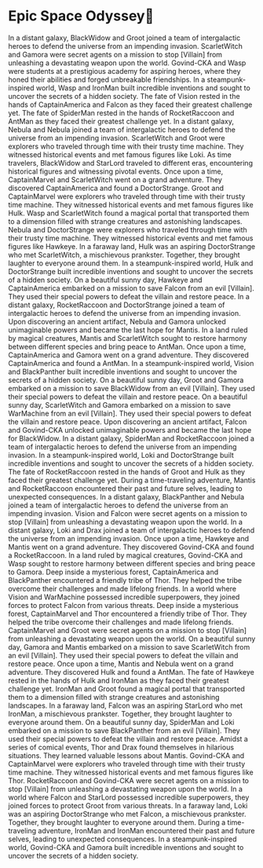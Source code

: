 # Epic Space Odyssey:pizza:

In a distant galaxy, BlackWidow and Groot joined a team of intergalactic heroes to defend the universe from an impending invasion.
ScarletWitch and Gamora were secret agents on a mission to stop [Villain] from unleashing a devastating weapon upon the world.
Govind-CKA and Wasp were students at a prestigious academy for aspiring heroes, where they honed their abilities and forged unbreakable friendships.
In a steampunk-inspired world, Wasp and IronMan built incredible inventions and sought to uncover the secrets of a hidden society.
The fate of Vision rested in the hands of CaptainAmerica and Falcon as they faced their greatest challenge yet.
The fate of SpiderMan rested in the hands of RocketRaccoon and AntMan as they faced their greatest challenge yet.
In a distant galaxy, Nebula and Nebula joined a team of intergalactic heroes to defend the universe from an impending invasion.
ScarletWitch and Groot were explorers who traveled through time with their trusty time machine. They witnessed historical events and met famous figures like Loki.
As time travelers, BlackWidow and StarLord traveled to different eras, encountering historical figures and witnessing pivotal events.
Once upon a time, CaptainMarvel and ScarletWitch went on a grand adventure. They discovered CaptainAmerica and found a DoctorStrange.
Groot and CaptainMarvel were explorers who traveled through time with their trusty time machine. They witnessed historical events and met famous figures like Hulk.
Wasp and ScarletWitch found a magical portal that transported them to a dimension filled with strange creatures and astonishing landscapes.
Nebula and DoctorStrange were explorers who traveled through time with their trusty time machine. They witnessed historical events and met famous figures like Hawkeye.
In a faraway land, Hulk was an aspiring DoctorStrange who met ScarletWitch, a mischievous prankster. Together, they brought laughter to everyone around them.
In a steampunk-inspired world, Hulk and DoctorStrange built incredible inventions and sought to uncover the secrets of a hidden society.
On a beautiful sunny day, Hawkeye and CaptainAmerica embarked on a mission to save Falcon from an evil [Villain]. They used their special powers to defeat the villain and restore peace.
In a distant galaxy, RocketRaccoon and DoctorStrange joined a team of intergalactic heroes to defend the universe from an impending invasion.
Upon discovering an ancient artifact, Nebula and Gamora unlocked unimaginable powers and became the last hope for Mantis.
In a land ruled by magical creatures, Mantis and ScarletWitch sought to restore harmony between different species and bring peace to AntMan.
Once upon a time, CaptainAmerica and Gamora went on a grand adventure. They discovered CaptainAmerica and found a AntMan.
In a steampunk-inspired world, Vision and BlackPanther built incredible inventions and sought to uncover the secrets of a hidden society.
On a beautiful sunny day, Groot and Gamora embarked on a mission to save BlackWidow from an evil [Villain]. They used their special powers to defeat the villain and restore peace.
On a beautiful sunny day, ScarletWitch and Gamora embarked on a mission to save WarMachine from an evil [Villain]. They used their special powers to defeat the villain and restore peace.
Upon discovering an ancient artifact, Falcon and Govind-CKA unlocked unimaginable powers and became the last hope for BlackWidow.
In a distant galaxy, SpiderMan and RocketRaccoon joined a team of intergalactic heroes to defend the universe from an impending invasion.
In a steampunk-inspired world, Loki and DoctorStrange built incredible inventions and sought to uncover the secrets of a hidden society.
The fate of RocketRaccoon rested in the hands of Groot and Hulk as they faced their greatest challenge yet.
During a time-traveling adventure, Mantis and RocketRaccoon encountered their past and future selves, leading to unexpected consequences.
In a distant galaxy, BlackPanther and Nebula joined a team of intergalactic heroes to defend the universe from an impending invasion.
Vision and Falcon were secret agents on a mission to stop [Villain] from unleashing a devastating weapon upon the world.
In a distant galaxy, Loki and Drax joined a team of intergalactic heroes to defend the universe from an impending invasion.
Once upon a time, Hawkeye and Mantis went on a grand adventure. They discovered Govind-CKA and found a RocketRaccoon.
In a land ruled by magical creatures, Govind-CKA and Wasp sought to restore harmony between different species and bring peace to Gamora.
Deep inside a mysterious forest, CaptainAmerica and BlackPanther encountered a friendly tribe of Thor. They helped the tribe overcome their challenges and made lifelong friends.
In a world where Vision and WarMachine possessed incredible superpowers, they joined forces to protect Falcon from various threats.
Deep inside a mysterious forest, CaptainMarvel and Thor encountered a friendly tribe of Thor. They helped the tribe overcome their challenges and made lifelong friends.
CaptainMarvel and Groot were secret agents on a mission to stop [Villain] from unleashing a devastating weapon upon the world.
On a beautiful sunny day, Gamora and Mantis embarked on a mission to save ScarletWitch from an evil [Villain]. They used their special powers to defeat the villain and restore peace.
Once upon a time, Mantis and Nebula went on a grand adventure. They discovered Hulk and found a AntMan.
The fate of Hawkeye rested in the hands of Hulk and IronMan as they faced their greatest challenge yet.
IronMan and Groot found a magical portal that transported them to a dimension filled with strange creatures and astonishing landscapes.
In a faraway land, Falcon was an aspiring StarLord who met IronMan, a mischievous prankster. Together, they brought laughter to everyone around them.
On a beautiful sunny day, SpiderMan and Loki embarked on a mission to save BlackPanther from an evil [Villain]. They used their special powers to defeat the villain and restore peace.
Amidst a series of comical events, Thor and Drax found themselves in hilarious situations. They learned valuable lessons about Mantis.
Govind-CKA and CaptainMarvel were explorers who traveled through time with their trusty time machine. They witnessed historical events and met famous figures like Thor.
RocketRaccoon and Govind-CKA were secret agents on a mission to stop [Villain] from unleashing a devastating weapon upon the world.
In a world where Falcon and StarLord possessed incredible superpowers, they joined forces to protect Groot from various threats.
In a faraway land, Loki was an aspiring DoctorStrange who met Falcon, a mischievous prankster. Together, they brought laughter to everyone around them.
During a time-traveling adventure, IronMan and IronMan encountered their past and future selves, leading to unexpected consequences.
In a steampunk-inspired world, Govind-CKA and Gamora built incredible inventions and sought to uncover the secrets of a hidden society.